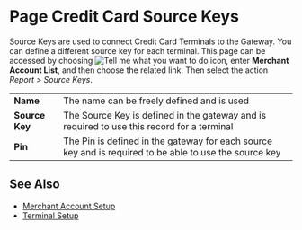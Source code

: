 # Page Credit Card Source Keys

Source Keys are used to connect Credit Card Terminals to the Gateway. You can define a different source key for each terminal. This page can be accessed by choosing ![Tell me what you want to do](/images/magnifying-glass.gif) icon, enter **Merchant Account List**, and then choose the related link. Then select the action *Report > Source Keys*.

|                   |                                                                                                                                       |
|-------------------|---------------------------------------------------------------------------------------------------------------------------------------|
| **Name**          | The name can be freely defined and is used                                            |
| **Source Key**    | The Source Key is defined in the gateway and is required to use this record for a terminal                                            |
| **Pin**           | The Pin is defined in the gateway for each source key and is required to be able to use the source key                                |

## See Also

- [Merchant Account Setup](merchant-setup.md)
- [Terminal Setup](terminal-setup.md)
